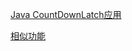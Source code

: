 [Java CountDownLatch应用](https://www.iteye.com/blog/zapldy-746458)

[相似功能](https://blog.csdn.net/NnNnNnNnNn_5/article/details/99332825)
